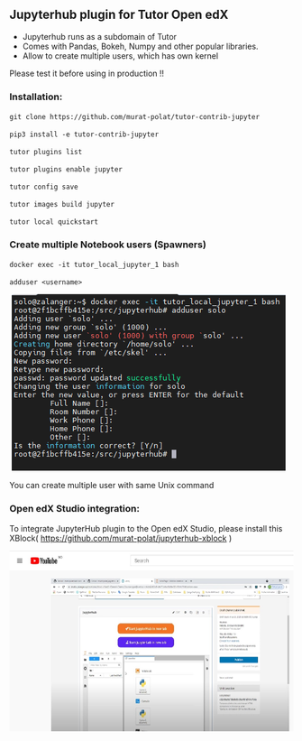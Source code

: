 ## Jupyterhub plugin for Tutor Open edX 

- Jupyterhub runs as a subdomain of Tutor
- Comes with Pandas, Bokeh, Numpy and other popular libraries.
- Allow to create multiple users, which has own kernel

Please test it before using in production !!


### Installation:

`git clone https://github.com/murat-polat/tutor-contrib-jupyter`

`pip3 install -e tutor-contrib-jupyter`

`tutor plugins list`

`tutor plugins enable jupyter`

`tutor config save`

`tutor images build jupyter`

`tutor local quickstart`


### Create multiple Notebook users (Spawners)

`docker exec -it tutor_local_jupyter_1 bash`

`adduser <username>`

![](/src/addUser.png)

You can create multiple user with same Unix command






### Open edX Studio integration:

To integrate JupyterHub plugin to the Open edX Studio, please install this XBlock( https://github.com/murat-polat/jupyterhub-xblock )


 [![](/src/youtube.jpg)](https://www.youtube.com/watch?v=f-tsGIxYq7c)

